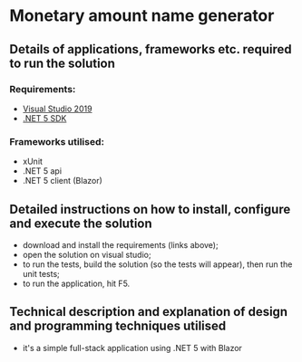 # Monetary amount name generator

## Details of applications, frameworks etc. required to run the solution

### Requirements:
- [Visual Studio 2019](https://visualstudio.microsoft.com/downloads/)
- [.NET 5 SDK](https://dotnet.microsoft.com/download/dotnet/5.0)

### Frameworks utilised:
- xUnit
- .NET 5 api
- .NET 5 client (Blazor)

## Detailed instructions on how to install, configure and execute the solution
- download and install the requirements (links above);
- open the solution on visual studio;
- to run the tests, build the solution (so the tests will appear), then run the unit tests;
- to run the application, hit F5.

## Technical description and explanation of design and programming techniques utilised
- it's a simple full-stack application using .NET 5 with Blazor
